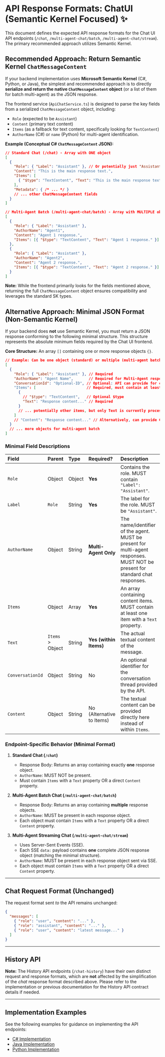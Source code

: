 # API Response Formats: ChatUI (Semantic Kernel Focused) ✨

This document defines the expected API response formats for the Chat UI API endpoints (`/chat`, `/multi-agent-chat/batch`, `/multi-agent-chat/stream`). The primary recommended approach utilizes Semantic Kernel.

## Recommended Approach: Return Semantic Kernel `ChatMessageContent`

If your backend implementation uses **Microsoft Semantic Kernel** (C#, Python, or Java), the simplest and recommended approach is to directly **serialize and return the native `ChatMessageContent` object** (or a list of them for batch multi-agent) as the JSON response.

The frontend service (`ApiChatService.ts`) is designed to parse the key fields from a serialized `ChatMessageContent` object, including:

*   `Role` (expected to be `Assistant`)
*   `Content` (primary text content)
*   `Items` (as a fallback for text content, specifically looking for `TextContent`)
*   `AuthorName` (C#) or `name` (Python) for multi-agent identification.

**Example (Conceptual C# `ChatMessageContent` JSON):**

```json
// Standard Chat (/chat) - Array with ONE object
[
  {
    "Role": { "Label": "Assistant" }, // Or potentially just "Assistant"
    "Content": "This is the main response text.",
    "Items": [
      { "$type": "TextContent", "Text": "This is the main response text." } 
    ],
    "Metadata": { /* ... */ }
    // ... other ChatMessageContent fields
  }
]

// Multi-Agent Batch (/multi-agent-chat/batch) - Array with MULTIPLE objects
[
  {
    "Role": { "Label": "Assistant" },
    "AuthorName": "Agent1",
    "Content": "Agent 1 response.",
    "Items": [{ "$type": "TextContent", "Text": "Agent 1 response." }]
  },
  {
    "Role": { "Label": "Assistant" },
    "AuthorName": "Agent2",
    "Content": "Agent 2 response.",
    "Items": [{ "$type": "TextContent", "Text": "Agent 2 response." }]
  }
]
```

**Note:** While the frontend primarily looks for the fields mentioned above, returning the full `ChatMessageContent` object ensures compatibility and leverages the standard SK types.

## Alternative Approach: Minimal JSON Format (Non-Semantic Kernel)

If your backend does **not** use Semantic Kernel, you must return a JSON response conforming to the following minimal structure. This structure represents the absolute minimum fields required by the Chat UI frontend.

**Core Structure:** An array `[]` containing one or more response objects `{}`.

```json
// Example: Can be one object (standard) or multiple (multi-agent batch)
[
  {
    "Role": { "Label": "Assistant" }, // Required
    "AuthorName": "Agent Name",       // Required for Multi-Agent responses ONLY
    "ConversationId": "Optional-ID", // Optional: API can provide for context
    "Items": [                       // Required, must contain at least one item with "Text"
      {
        // "$type": "TextContent",   // Optional $type
        "Text": "Response content..." // Required
      }
      // ... potentially other items, but only Text is currently processed
    ]
    // "Content": "Response content..." // Alternatively, can provide Content directly
  }
  // ... more objects for multi-agent batch
]
```

### Minimal Field Descriptions

| Field            | Parent | Type             | Required?                | Description                                                                 |
| :--------------- | :----- | :--------------- | :----------------------- | :-------------------------------------------------------------------------- |
| `Role`           | Object | Object           | **Yes**                  | Contains the role. MUST contain `"Label": "Assistant"`.                  |
| `Label`          | `Role` | String           | **Yes**                  | The label for the role. MUST be `"Assistant"`.                            |
| `AuthorName`     | Object | String           | **Multi-Agent Only**     | The name/identifier of the agent. MUST be present for multi-agent responses. MUST NOT be present for standard chat responses. |
| `Items`          | Object | Array            | **Yes**                  | An array containing content items. MUST contain at least one item with a `Text` property. | 
| `Text`           | `Items` > Object | String | **Yes (within Items)**   | The actual textual content of the message.                                  |
| `ConversationId` | Object | String           | No                       | An optional identifier for the conversation thread provided by the API.     |
| `Content`        | Object | String           | No (Alternative to Items) | The textual content can be provided directly here instead of within `Items`.|


### Endpoint-Specific Behavior (Minimal Format)

1.  **Standard Chat (`/chat`)**
    *   Response Body: Returns an array containing exactly **one** response object.
    *   `AuthorName`: MUST NOT be present.
    *   Must contain `Items` with a `Text` property OR a direct `Content` property.

2.  **Multi-Agent Batch Chat (`/multi-agent-chat/batch`)**
    *   Response Body: Returns an array containing **multiple** response objects.
    *   `AuthorName`: MUST be present in each response object.
    *   Each object must contain `Items` with a `Text` property OR a direct `Content` property.

3.  **Multi-Agent Streaming Chat (`/multi-agent-chat/stream`)**
    *   Uses Server-Sent Events (SSE).
    *   Each SSE `data:` payload contains **one** complete JSON response object (matching the minimal structure).
    *   `AuthorName`: MUST be present in each response object sent via SSE.
    *   Each object must contain `Items` with a `Text` property OR a direct `Content` property.

---

## Chat Request Format (Unchanged)

The request format sent *to* the API remains unchanged:

```json
{
  "messages": [
    { "role": "user", "content": "..." },
    { "role": "assistant", "content": "..." },
    { "role": "user", "content": "latest message..." }
  ]
}
```

---

## History API

**Note:** The History API endpoints (`/chat-history`) have their own distinct request and response formats, which are **not** affected by the simplification of the *chat* response format described above. Please refer to the implementation or previous documentation for the History API contract details if needed.

---

## Implementation Examples

See the following examples for guidance on implementing the API endpoints:

- [C# Implementation](./examples/csharp.md)
- [Java Implementation](./examples/java.md)
- [Python Implementation](./examples/python.md) 